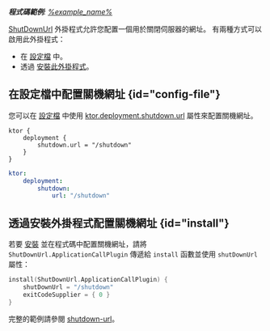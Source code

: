 [//]: # (title: 關機網址)

<primary-label ref="server-plugin"/>

<tldr>
<var name="example_name" value="shutdown-url"/>
<p>
    <b>程式碼範例</b>:
    <a href="https://github.com/ktorio/ktor-documentation/tree/%ktor_version%/codeSnippets/snippets/%example_name%">
        %example_name%
    </a>
</p>
</tldr>

[ShutDownUrl](https://api.ktor.io/ktor-server/ktor-server-core/io.ktor.server.engine/-shut-down-url/index.html)
外掛程式允許您配置一個用於關閉伺服器的網址。
有兩種方式可以啟用此外掛程式：

- 在 [設定檔](#config-file) 中。
- 透過 [安裝此外掛程式](#install)。

## 在設定檔中配置關機網址 {id="config-file"}

您可以在 [設定檔](server-configuration-file.topic) 中使用
[ktor.deployment.shutdown.url](server-configuration-file.topic#predefined-properties) 屬性來配置關機網址。

<Tabs group="config">
<TabItem title="application.conf" group-key="hocon">

```shell
ktor {
    deployment {
        shutdown.url = "/shutdown"
    }
}
```

</TabItem>
<TabItem title="application.yaml" group-key="yaml">

```yaml
ktor:
    deployment:
        shutdown:
            url: "/shutdown"
```

</TabItem>
</Tabs>

## 透過安裝外掛程式配置關機網址 {id="install"}

若要 [安裝](server-plugins.md#install) 並在程式碼中配置關機網址，請將 `ShutDownUrl.ApplicationCallPlugin` 傳遞給
`install` 函數並使用 `shutDownUrl` 屬性：

```kotlin
install(ShutDownUrl.ApplicationCallPlugin) {
    shutDownUrl = "/shutdown"
    exitCodeSupplier = { 0 }
}
```

完整的範例請參閱 [shutdown-url](https://github.com/ktorio/ktor-documentation/tree/%ktor_version%/codeSnippets/snippets/shutdown-url)。